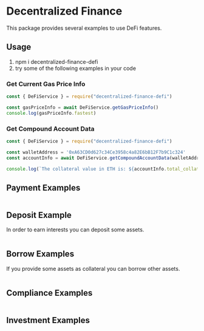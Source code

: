 # Decentralized Finance
This package provides several examples to use DeFi features.

## Usage

1. npm i decentralized-finance-defi
2. try some of the following examples in your code


### Get Current Gas Price Info

```ts
const { DeFiService } = require("decentralized-finance-defi")

const gasPriceInfo = await DeFiService.getGasPriceInfo()
console.log(gasPriceInfo.fastest)
```

### Get Compound Account Data
```ts
const { DeFiService } = require("decentralized-finance-defi")

const walletAddress = '0xA63CD0d627c34Ce3958c4a82E6bB12F7b9C1c324'
const accountInfo = await DeFiService.getCompoundAccountData(walletAddress)

console.log(`The collateral value in ETH is: ${accountInfo.total_collateral_value_in_eth.value}.`)

```

## Payment Examples
```ts

```

## Deposit Example
In order to earn interests you can deposit some assets.
```ts

```

## Borrow Examples
If you provide some assets as collateral you can borrow other assets.
```ts

```

## Compliance Examples
```ts

```

## Investment Examples
```ts

```


